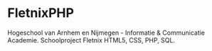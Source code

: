 # FletnixPHP
Hogeschool van Arnhem en Nijmegen - Informatie &amp; Communicatie Academie. Schoolproject Fletnix HTML5, CSS, PHP, SQL.
